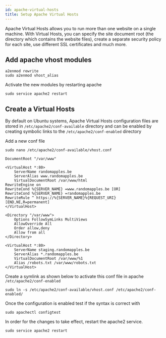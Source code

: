 ```yaml
---
id: apache-virtual-hosts
title: Setup Apache Virtual Hosts
---
```


Apache Virtual Hosts allows you to run more than one website on a single machine. With Virtual Hosts, you can specify the site document root (the directory which contains the website files), create a separate security policy for each site, use different SSL certificates and much more.

## Add apache vhost modules

```shell
a2enmod rewrite
sudo a2enmod vhost_alias
```

Activate the new modules by restarting apache

```shell
sudo service apache2 restart
```

## Create a Virtual Hosts

By default on Ubuntu systems, Apache Virtual Hosts configuration files are stored in `/etc/apache2/conf-available` directory and can be enabled by creating symbolic links to the `/etc/apache2/conf-enabled` directory

Add a new conf file

```shell
sudo nano /etc/apache2/conf-available/vhost.conf

DocumentRoot "/var/www"

<VirtualHost *:80>
    ServerName randomapples.be
    ServerAlias www.randomapples.be
    VirtualDocumentRoot /var/www/html
RewriteEngine on
RewriteCond %{SERVER_NAME} =www.randomapples.be [OR]
RewriteCond %{SERVER_NAME} =randomapples.be
RewriteRule ^ https://%{SERVER_NAME}%{REQUEST_URI} [END,NE,R=permanent]
</VirtualHost>

<Directory "/var/www">
    Options FollowSymLinks MultiViews
    AllowOverride All
    Order allow,deny
    Allow from all
</Directory>

<VirtualHost *:80>
    ServerName staging.randomapples.be
    ServerAlias *.randomapples.be
    VirtualDocumentRoot /var/www/%1
    Alias /robots.txt /var/www/robots.txt
</VirtualHost>
```

Create a symlink as shown below to activate this conf file in apache `/etc/apache2/conf-enabled`

```shell
sudo ln -s /etc/apache2/conf-available/vhost.conf /etc/apache2/conf-enabled/
```

Once the configuration is enabled test if the syntax is correct with

```shell
sudo apachectl configtest
```

In order for the changes to take effect, restart the apache2 service.

```shell
sudo service apache2 restart
```